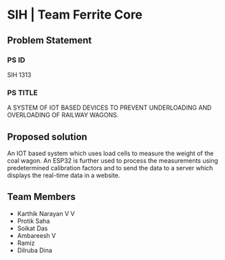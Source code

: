 # SIH | Team Ferrite Core
## Problem Statement
### PS ID
SIH 1313
### PS TITLE
A SYSTEM OF IOT BASED DEVICES TO PREVENT UNDERLOADING AND OVERLOADING OF RAILWAY WAGONS.
## Proposed solution
An IOT based system which uses load cells to measure the weight of the coal wagon. An ESP32 is further used to process the measurements using predetermined calibration factors and to send the data to a server which displays the real-time data in a website.
## Team Members
- Karthik Narayan V V
- Protik Saha
- Soikat Das
- Ambareesh V
- Ramiz
- Dilruba Dina
